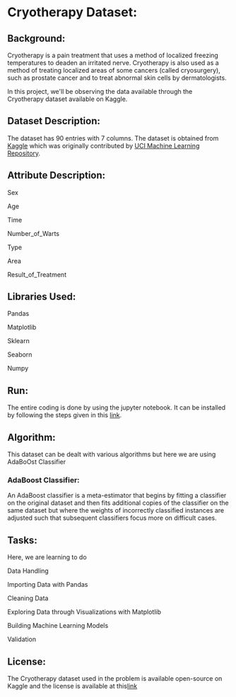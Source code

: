 # Cryotherapy Dataset:

## Background:

Cryotherapy is a pain treatment that uses a method of localized freezing temperatures to deaden an irritated nerve. Cryotherapy is also used as a method of treating localized areas of some cancers (called cryosurgery), such as prostate cancer and to treat abnormal skin cells by dermatologists.

In this project, we'll be observing the data available through the Cryotherapy dataset available on Kaggle. 
 
## Dataset Description:

The dataset has 90 entries with 7 columns. The dataset is obtained from [Kaggle](https://www.kaggle.com/mmkvarma/cryotherapy-analysis) which was originally contributed by [UCI Machine Learning Repository](https://archive.ics.uci.edu/ml/datasets/Cryotherapy+Dataset+).

## Attribute Description:

Sex

Age

Time

Number_of_Warts

Type

Area

Result_of_Treatment

## Libraries Used:

Pandas

Matplotlib

Sklearn

Seaborn

Numpy

## Run:

The entire coding is done by using the jupyter notebook. It can be installed by following the steps given in this [link](https://jupyter.org/install).

## Algorithm:

This dataset can be dealt with various algorithms but here we are using AdaBoOst Classifier

### AdaBoost Classifier: 

An AdaBoost classifier is a meta-estimator that begins by fitting a classifier on the original dataset and then fits additional copies of the classifier on the same dataset but where the weights of incorrectly classified instances are adjusted such that subsequent classifiers focus more on difficult cases.

## Tasks:

Here, we are learning to do

Data Handling

Importing Data with Pandas

Cleaning Data

Exploring Data through Visualizations with Matplotlib

Building Machine Learning Models

Validation

## License:

The Cryotherapy dataset used in the problem is available open-source on Kaggle and the license is available at this[link](https://creativecommons.org/publicdomain/zero/1.0/)
